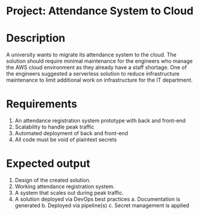 # Project: Attendance System to Cloud

# Description
A university wants to migrate its attendance system to the cloud. The
solution should require minimal maintenance for the engineers who
manage the AWS cloud environment as they already have a staff
shortage. One of the engineers suggested a serverless solution to
reduce infrastructure maintenance to limit additional work on
infrastructure for the IT department.

# Requirements
1. An attendance registration system prototype with back and
front-end
2. Scalability to handle peak traffic
3. Automated deployment of back and front-end
4. All code must be void of plaintext secrets

# Expected output
1. Design of the created solution.
2. Working attendance registration system.
3. A system that scales out during peak traffic.
4. A solution deployed via DevOps best practices
    a. Documentation is generated
    b. Deployed via pipeline(s)
    c. Secret management is applied
